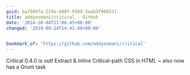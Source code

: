 ```yaml
---
guid: ba76997a-229a-4d8f-9389-3aab3f968531
title: addyosmani/critical · GitHub
date: '2014-10-04T21:06:45+00:00'
changed: '2019-09-24T14:42:40+00:00'


bookmark_of: 'https://github.com/addyosmani/critical'
---
```



Critical 0.4.0 is out! Extract & Inline Critical-path CSS in HTML  ~ also now has a Grunt task
